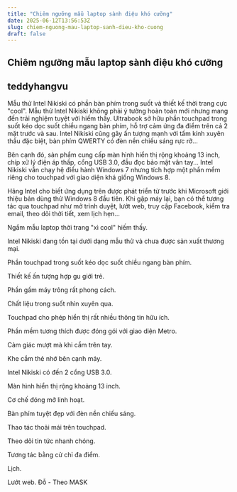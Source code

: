 ```yaml
---
title: "Chiêm ngưỡng mẫu laptop sành điệu khó cưỡng"
date: 2025-06-12T13:56:53Z
slug: chiem-nguong-mau-laptop-sanh-dieu-kho-cuong
draft: false
---
```


## Chiêm ngưỡng mẫu laptop sành điệu khó cưỡng

## teddyhangvu

Mẫu thử Intel Nikiski có phần bàn phím trong suốt và thiết kế thời trang cực "cool".
Mẫu thử Intel Nikiski không phải ý tưởng hoàn toàn mới nhưng mang đến trải nghiệm tuyệt vời hiếm thấy. Ultrabook sở hữu phần touchpad trong suốt kéo dọc suốt chiều ngang bàn phím, hỗ trợ cảm ứng đa điểm trên cả 2 mặt trước và sau. Intel Nikiski cũng gây ấn tượng mạnh với tấm kính xuyên thấu đặc biệt, bàn phím QWERTY có đèn nền chiếu sáng rực rỡ...
 
Bên cạnh đó, sản phẩm cung cấp màn hình hiển thị rộng khoảng 13 inch, chíp xử lý điện áp thấp, cổng USB 3.0, đầu đọc bảo mật vân tay... Intel Nikiski vẫn chạy hệ điều hành Windows 7 nhưng tích hợp một phần mềm riêng cho touchpad với giao diện khá giống Windows 8.
 
Hãng Intel cho biết ứng dụng trên được phát triển từ trước khi Microsoft giới thiệu bản dùng thử Windows 8 đầu tiên. Khi gập máy lại, bạn có thể tương tác qua touchpad như mở trình duyệt, lướt web, truy cập Facebook, kiểm tra email, theo dõi thời tiết, xem lịch hẹn…
 

Ngắm mẫu laptop thời trang "xì cool" hiếm thấy.


Intel Nikiski đang tồn tại dưới dạng mẫu thử và chưa được sản xuất thương mại.


Phần touchpad trong suốt kéo dọc suốt chiều ngang bàn phím.


Thiết kế ấn tượng hợp gu giới trẻ.


Phần gầm máy trông rất phong cách.


Chất liệu trong suốt nhìn xuyên qua.


Touchpad cho phép hiển thị rất nhiều thông tin hữu ích.


Phần mềm tương thích được đóng gói với giao diện Metro.


Cảm giác mượt mà khi cầm trên tay.


Khe cắm thẻ nhớ bên cạnh máy.


Intel Nikiski có đến 2 cổng USB 3.0.


Màn hình hiển thị rộng khoảng 13 inch.


Cơ chế đóng mở linh hoạt.


Bàn phím tuyệt đẹp với đèn nền chiếu sáng.


Thao tác thoải mái trên touchpad.


Theo dõi tin tức nhanh chóng.


Tương tác bằng cử chỉ đa điểm.


Lịch.


Lướt web.
 Đỗ - Theo MASK